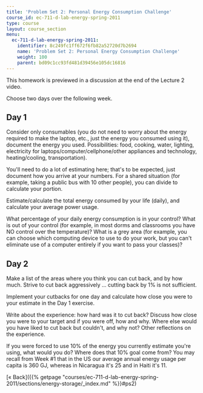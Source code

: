 ```yaml
---
title: 'Problem Set 2: Personal Energy Consumption Challenge'
course_id: ec-711-d-lab-energy-spring-2011
type: course
layout: course_section
menu:
  ec-711-d-lab-energy-spring-2011:
    identifier: 8c249fc1ff672f6fb82a52720d7b2694
    name: 'Problem Set 2: Personal Energy Consumption Challenge'
    weight: 100
    parent: bd09c1cc93fd481d39456e105dc16816
---
```

This homework is previewed in a discussion at the end of the Lecture 2 video.

Choose two days over the following week.

Day 1
-----

Consider only consumables (you do not need to worry about the energy required to make the laptop, etc., just the energy you consumed using it), document the energy you used. Possibilities: food, cooking, water, lighting, electricity for laptops/computer/cellphone/other appliances and technology, heating/cooling, transportation).

You'll need to do a lot of estimating here; that's to be expected, just document how you arrive at your numbers. For a shared situation (for example, taking a public bus with 10 other people), you can divide to calculate your portion.

Estimate/calculate the total energy consumed by your life (daily), and calculate your average power usage.

What percentage of your daily energy consumption is in your control? What is out of your control (for example, in most dorms and classrooms you have NO control over the temperature)? What is a grey area (for example, you can choose which computing device to use to do your work, but you can't eliminate use of a computer entirely if you want to pass your classes)?

Day 2
-----

Make a list of the areas where you think you can cut back, and by how much. Strive to cut back aggressively ... cutting back by 1% is not sufficient.

Implement your cutbacks for one day and calculate how close you were to your estimate in the Day 1 exercise.

Write about the experience: how hard was it to cut back? Discuss how close you were to your target and if you were off, how and why. Where else would you have liked to cut back but couldn't, and why not? Other reflections on the experience.

If you were forced to use 10% of the energy you currently estimate you're using, what would you do? Where does that 10% goal come from? You may recall from Week #1 that in the US our average annual energy usage per capita is 360 GJ, whereas in Nicaragua it's 25 and in Haiti it's 11.

[« Back]({{% getpage "courses/ec-711-d-lab-energy-spring-2011/sections/energy-storage/_index.md" %}}#ps2)